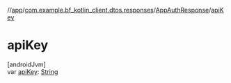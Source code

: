 //[app](../../../index.md)/[com.example.bf_kotlin_client.dtos.responses](../index.md)/[AppAuthResponse](index.md)/[apiKey](api-key.md)

# apiKey

[androidJvm]\
var [apiKey](api-key.md): [String](https://kotlinlang.org/api/latest/jvm/stdlib/kotlin/-string/index.html)

